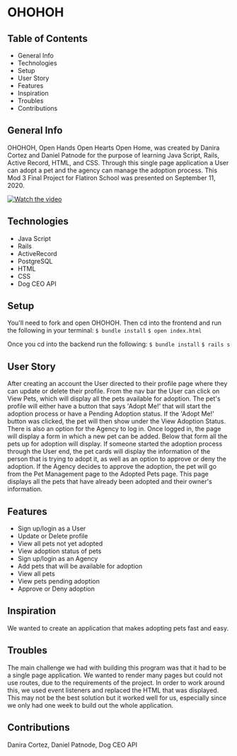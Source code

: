 # OHOHOH

## Table of Contents
- General Info
- Technologies
- Setup
- User Story
- Features
- Inspiration
- Troubles
- Contributions

## General Info
OHOHOH, Open Hands Open Hearts Open Home, was created by Danira Cortez and Daniel Patnode for the purpose of learning Java Script, Rails, Active Record, HTML, and CSS. Through this single page application a User can adopt a pet and the agency can manage the adoption process. This Mod 3 Final Project for Flatiron School was presented on September 11, 2020.

[![Watch the video](https://img.youtube.com/vi/Tctau4NhWMI/maxresdefault.jpg)](https://youtu.be/Tctau4NhWMI)

## Technologies
- Java Script
- Rails
- ActiveRecord
- PostgreSQL
- HTML
- CSS
- Dog CEO API

## Setup
You'll need to fork and open OHOHOH. Then cd into the frontend and run the following in your terminal:
`$ bundle install`
`$ open index.html`

Once you cd into the backend run the following:
`$ bundle install`
`$ rails s`

## User Story
After creating an account the User directed to their profile page where they can update or delete their profile. From the nav bar the User can click on View Pets, which will display all the pets available for adoption. The pet's profile will either have a button that says 'Adopt Me!' that will start the adoption process or have a Pending Adoption status. If the 'Adopt Me!' button was clicked, the pet will then show under the View Adoption Status. There is also an option for the Agency to log in. Once logged in, the page will display a form in which a new pet can be added. Below that form all the pets up for adoption will display. If someone started the adoption process through the User end, the pet cards will display the information of the person that is trying to adopt it, as well as an option to approve or deny the adoption. If the Agency decides to approve the adoption, the pet will go from the Pet Management page to the Adopted Pets page. This page displays all the pets that have already been adopted and their owner's information.

## Features
- Sign up/login as a User
- Update or Delete profile
- View all pets not yet adopted
- View adoption status of pets 
- Sign up/login as an Agency
- Add pets that will be available for adoption
- View all pets
- View pets pending adoption
- Approve or Deny adoption

## Inspiration
We wanted to create an application that makes adopting pets fast and easy. 

## Troubles
The main challenge we had with building this program was that it had to be a single page application. We wanted to render many pages but could not use routes, due to the requirements of the project. In order to work around this, we used event listeners and replaced the HTML that was displayed. This may not be the best solution but it worked well for us, especially since we only had one week to build out the whole application. 

## Contributions
Danira Cortez, Daniel Patnode, Dog CEO API
